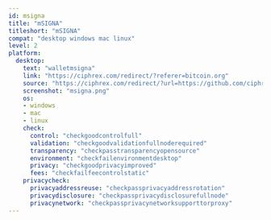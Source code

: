 ```yaml
---
id: msigna
title: "mSIGNA"
titleshort: "mSIGNA"
compat: "desktop windows mac linux"
level: 2
platform:
  desktop:
    text: "walletmsigna"
    link: "https://ciphrex.com/redirect/?referer=bitcoin.org"
    source: "https://ciphrex.com/redirect/?url=https://github.com/ciphrex/CoinVault?referer=bitcoin.org"
    screenshot: "msigna.png"
    os:
    - windows
    - mac
    - linux
    check:
      control: "checkgoodcontrolfull"
      validation: "checkgoodvalidationfullnoderequired"
      transparency: "checkpasstransparencyopensource"
      environment: "checkfailenvironmentdesktop"
      privacy: "checkgoodprivacyimproved"
      fees: "checkfailfeecontrolstatic"
    privacycheck:
      privacyaddressreuse: "checkpassprivacyaddressrotation"
      privacydisclosure: "checkpassprivacydisclosurefullnode"
      privacynetwork: "checkpassprivacynetworksupporttorproxy"
---
```

